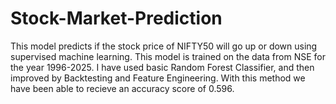 # Stock-Market-Prediction
This model predicts if the stock price of NIFTY50 will go up or down using supervised machine learning. This model is trained on the data from NSE for the year 1996-2025. I have used basic Random Forest Classifier, and then improved by Backtesting and Feature Engineering. With this method we have been able to recieve an accuracy score of 0.596.
